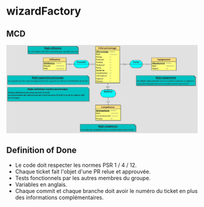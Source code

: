 # wizardFactory
## MCD
![MCD du projet](MCDWF.jpg)
## Definition of Done
- Le code doit respecter les normes PSR 1 / 4 / 12.
- Chaque ticket fait l'objet d'une PR relue et approuvée.
- Tests fonctionnels par les autres membres du groupe.
- Variables en anglais.
- Chaque commit et chaque branche doit avoir le numéro du ticket en plus des informations complémentaires.
